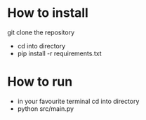 # How to install

git clone the repository
- cd into directory
- pip install -r requirements.txt

# How to run
- in your favourite terminal cd into directory
- python src/main.py